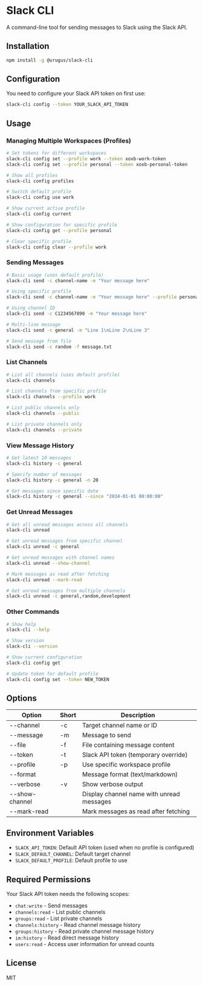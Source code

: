 # Slack CLI

A command-line tool for sending messages to Slack using the Slack API.

## Installation

```bash
npm install -g @urugus/slack-cli
```

## Configuration

You need to configure your Slack API token on first use:

```bash
slack-cli config --token YOUR_SLACK_API_TOKEN
```

## Usage

### Managing Multiple Workspaces (Profiles)

```bash
# Set tokens for different workspaces
slack-cli config set --profile work --token xoxb-work-token
slack-cli config set --profile personal --token xoxb-personal-token

# Show all profiles
slack-cli config profiles

# Switch default profile
slack-cli config use work

# Show current active profile
slack-cli config current

# Show configuration for specific profile
slack-cli config get --profile personal

# Clear specific profile
slack-cli config clear --profile work
```

### Sending Messages

```bash
# Basic usage (uses default profile)
slack-cli send -c channel-name -m "Your message here"

# Using specific profile
slack-cli send -c channel-name -m "Your message here" --profile personal

# Using channel ID
slack-cli send -c C1234567890 -m "Your message here"

# Multi-line message
slack-cli send -c general -m "Line 1\nLine 2\nLine 3"

# Send message from file
slack-cli send -c random -f message.txt
```

### List Channels

```bash
# List all channels (uses default profile)
slack-cli channels

# List channels from specific profile
slack-cli channels --profile work

# List public channels only
slack-cli channels --public

# List private channels only
slack-cli channels --private
```

### View Message History

```bash
# Get latest 10 messages
slack-cli history -c general

# Specify number of messages
slack-cli history -c general -n 20

# Get messages since specific date
slack-cli history -c general --since "2024-01-01 00:00:00"
```

### Get Unread Messages

```bash
# Get all unread messages across all channels
slack-cli unread

# Get unread messages from specific channel
slack-cli unread -c general

# Get unread messages with channel names
slack-cli unread --show-channel

# Mark messages as read after fetching
slack-cli unread --mark-read

# Get unread messages from multiple channels
slack-cli unread -c general,random,development
```

### Other Commands

```bash
# Show help
slack-cli --help

# Show version
slack-cli --version

# Show current configuration
slack-cli config get

# Update token for default profile
slack-cli config set --token NEW_TOKEN
```

## Options

| Option | Short | Description |
|--------|-------|-------------|
| --channel | -c | Target channel name or ID |
| --message | -m | Message to send |
| --file | -f | File containing message content |
| --token | -t | Slack API token (temporary override) |
| --profile | -p | Use specific workspace profile |
| --format | | Message format (text/markdown) |
| --verbose | -v | Show verbose output |
| --show-channel | | Display channel name with unread messages |
| --mark-read | | Mark messages as read after fetching |

## Environment Variables

- `SLACK_API_TOKEN`: Default API token (used when no profile is configured)
- `SLACK_DEFAULT_CHANNEL`: Default target channel
- `SLACK_DEFAULT_PROFILE`: Default profile to use

## Required Permissions

Your Slack API token needs the following scopes:

- `chat:write` - Send messages
- `channels:read` - List public channels
- `groups:read` - List private channels
- `channels:history` - Read channel message history
- `groups:history` - Read private channel message history
- `im:history` - Read direct message history
- `users:read` - Access user information for unread counts

## License

MIT